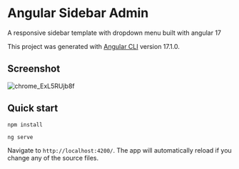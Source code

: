 # Angular Sidebar Admin

A responsive sidebar template with dropdown menu built with angular 17

This project was generated with [Angular CLI](https://github.com/angular/angular-cli) version 17.1.0.

## Screenshot

![chrome_ExL5RUjb8f](https://github.com/user-attachments/assets/33619d30-2324-4c2c-8347-501a89b22b13)


## Quick start

```
npm install

ng serve
```

Navigate to `http://localhost:4200/`. The app will automatically reload if you change any of the source files.
